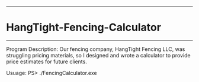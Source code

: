 ------------------------------
# HangTight-Fencing-Calculator
------------------------------

Program Description:
Our fencing company, HangTight Fencing LLC, was struggling pricing materials, so I designed and wrote a calculator to provide price estimates for future clients.

Usuage:
PS> ./FencingCalculator.exe



